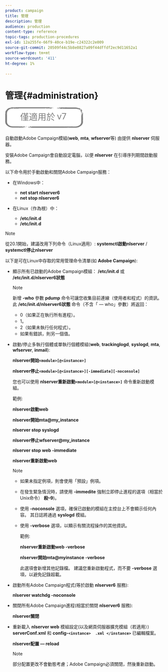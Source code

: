 ```yaml
---
product: campaign
title: 管理
description: 管理
audience: production
content-type: reference
topic-tags: production-procedures
exl-id: 12a255fe-66f9-40ce-b19e-c24322c2e009
source-git-commit: 20509f44c5b8e0827a09f44dffdf2ec9d11652a1
workflow-type: tm+mt
source-wordcount: '411'
ht-degree: 1%

---
```


# 管理{#administration}

![](../../assets/v7-only.svg)

自動啟動Adobe Campaign模組(**web**, **mta**, **wfserver**&#x200B;等) 由提供 **nlserver** 伺服器。

安裝Adobe Campaign會自動設定電腦，以便 **nlserver** 在引導序列期間啟動服務。

以下命令用於手動啟動和關閉Adobe Campaign服務：

* 在Windows中：

   * **net start nlserver6**
   * **net stop nlserver6**

* 在Linux（作為根）中：

   * **/etc/init.d**
   * **/etc/init.d**

>[!NOTE]
>
>從20.1開始，建議改用下列命令（Linux適用）: **systemctl啟動nlserver** / **systemctl停止nlserver**

以下是可在Linux中存取的常用管理命令清單(如 **Adobe Campaign**):

* 顯示所有已啟動的Adobe Campaign模組： **/etc/init.d** 或 **/etc/init.d/nlserver6狀態**

   >[!NOTE]
   >
   >新增 **-who** 參數 **pdump** 命令可讓您收集目前連線（使用者和程式）的資訊。\
   >此 **/etc/init.d/nlserver6狀態** 命令（不含「 — who」參數）將返回：
   >
   >    * 0（如果正在執行所有進程）。
   >    * 1。
   >    * 2（如果未執行任何程式）。
   >    * 如果有錯誤，則另一個值。


* 啟動/停止多執行個體或單執行個體模組(**web**, **trackinglogd**, **syslogd**, **mta**, **wfserver**, **inmail**):

   **nlserver開始`<module>[@<instance>]`**

   **nlserver停止`<module>[@<instance>][-immediate][-noconsole]`**

   您也可以使用 **nlserver重新啟動`<module>[@<instance>]`** 命令重新啟動模組。

   範例:

   **nlserver啟動web**

   **nlserver開始mta@my_instance**

   **nlserver stop syslogd**

   **nlserver停止wfserver@my_instance**

   **nlserver stop web -immediate**

   **nlserver重新啟動web**

   >[!NOTE]
   >
   >* 如果未指定例項，則會使用「預設」例項。
   >* 在發生緊急情況時，請使用 **-immedite** 強制立即停止進程的選項（相當於Unix命令） **殺–9**)。
   >* 使用 **-noconsole** 選項，確保已啟動的模組在主控台上不會顯示任何內容。 其日誌將通過 **syslogd** 模組。
   >* 使用 **-verbose** 選項，以顯示有關流程操作的其他資訊。
   >
   >   範例:
   >
   >   **nlserver重新啟動web -verbose**
   >
   >   **nlserver開始mta@myinstance -verbose**
   >
   >   此選項會新增其他記錄檔。 建議您重新啟動程式，而不要 **-verbose** 選項，以避免記錄超載。


* 啟動所有Adobe Campaign程式(等於啟動 **nlserver6** 服務):

   **nlserver watchdg -noconsole**

* 關閉所有Adobe Campaign進程(相當於關閉 **nlserver6** 服務):

   **nlserver關閉**

* 重新載入 **nlserver web** 模組設定(以及網頁伺服器擴充模組（若適用）) **serverConf.xml** 和 **config-`<instance>  .xml </instance>`** 已編輯檔案。

   **nlserver配置 — reload**

   >[!NOTE]
   >
   >部分配置更改不會動態考慮；Adobe Campaign必須關閉，然後重新啟動。

